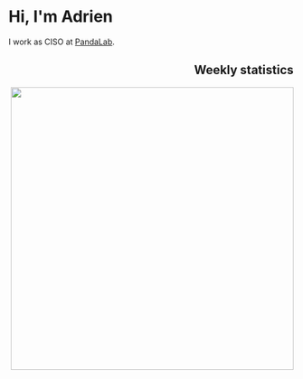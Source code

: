<h1>Hi, I'm Adrien</h1>
<div>I work as CISO at <a href="https://github.com/pandalab-sas">PandaLab</a></<div>.

<h2 align="right">Weekly statistics</h2>
<div align="right">
  <img src="https://github-readme-stats.vercel.app/api/wakatime?username=adrien&api_domain=time.brignon.dev&bg_color=FFFFFF&title_color=000000&icon_color=000000&text_color=000000&layout=compact&hide_title=true&hide_border=true&card_width=600px&range=last_7_days&v2" width="500">
</div>

